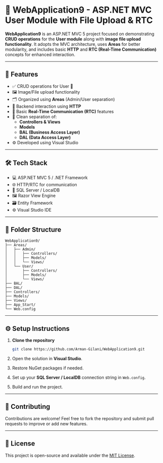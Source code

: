 # 🧩 WebApplication9 - ASP.NET MVC User Module with File Upload & RTC

**WebApplication9** is an ASP.NET MVC 5 project focused on demonstrating **CRUD operations** for the **User module** along with **image file upload functionality**. It adopts the MVC architecture, uses **Areas** for better modularity, and includes basic **HTTP** and **RTC (Real-Time Communication)** concepts for enhanced interaction.

---

## 🚀 Features

- ✅ CRUD operations for User 👤  
- 🖼️ Image/File upload functionality  
- 🗂️ Organized using **Areas** (Admin/User separation)  
- 🔗 Backend interaction using **HTTP**  
- 🔄 Basic **Real-Time Communication (RTC)** features  
- 🧱 Clean separation of:
  - **Controllers & Views**
  - **Models**
  - **BAL (Business Access Layer)**
  - **DAL (Data Access Layer)**
- ⚙️ Developed using Visual Studio

---

## 🛠️ Tech Stack

- 💻 ASP.NET MVC 5 / .NET Framework  
- 🌐 HTTP/RTC for communication  
- 💾 SQL Server / LocalDB  
- 🖼️ Razor View Engine  
- 🗃️ Entity Framework  
- ⚙️ Visual Studio IDE  

---

## 📁 Folder Structure

```
WebApplication9/
├── Areas/
│   ├── Admin/
│   │   ├── Controllers/
│   │   ├── Models/
│   │   └── Views/
│   └── User/
│       ├── Controllers/
│       ├── Models/
│       └── Views/
├── BAL/
├── DAL/
├── Controllers/
├── Models/
├── Views/
├── App_Start/
└── Web.config
```

---

## ⚙️ Setup Instructions

1. **Clone the repository**
   ```bash
   git clone https://github.com/Arman-Gilani/WebApplication9.git
   ```

2. Open the solution in **Visual Studio**.

3. Restore NuGet packages if needed.

4. Set up your **SQL Server / LocalDB** connection string in `Web.config`.

5. Build and run the project.

---

## 🙌 Contributing

Contributions are welcome! Feel free to fork the repository and submit pull requests to improve or add new features.

---

## 📄 License

This project is open-source and available under the [MIT License](LICENSE).
